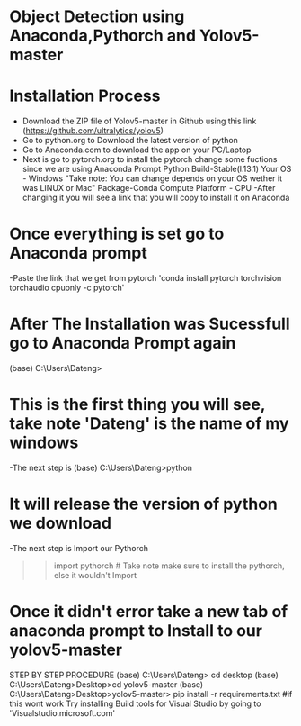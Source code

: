 # Object Detection using Anaconda,Pythorch and Yolov5-master
# Installation Process
- Download the ZIP file of Yolov5-master in Github using this link (https://github.com/ultralytics/yolov5)
- Go to python.org to Download the latest version of python
- Go to Anaconda.com to download the app on your PC/Laptop
- Next is go to pytorch.org to install the pytorch change some fuctions since we are using Anaconda Prompt
  Python Build-Stable(l.13.1)
  Your OS - Windows "Take note: You can change depends on your OS wether it was LINUX or Mac"
  Package-Conda
  Compute Platform - CPU
-After changing it you will see a link that you will copy to install it on Anaconda 

# Once everything is set go to Anaconda prompt
-Paste the link that we get from pytorch 'conda install pytorch torchvision torchaudio cpuonly -c pytorch'
# After The Installation was Sucessfull go to Anaconda Prompt again
(base) C:\Users\Dateng>  
# This is the first thing you will see, take note 'Dateng' is the name of my windows 
-The next step is
(base) C:\Users\Dateng>python
# It will release the version of python we download
-The next step is Import our Pythorch
>> import pythorch # Take note make sure to install the pythorch, else it wouldn't Import
# Once it didn't error take a new tab of anaconda prompt to Install to our yolov5-master
STEP BY STEP PROCEDURE 
(base) C:\Users\Dateng> cd desktop
(base) C:\Users\Dateng>Desktop>cd yolov5-master
(base) C:\Users\Dateng>Desktop>yolov5-master> pip install -r requirements.txt #if this wont work Try installing Build tools for Visual Studio by going to 'Visualstudio.microsoft.com' 

